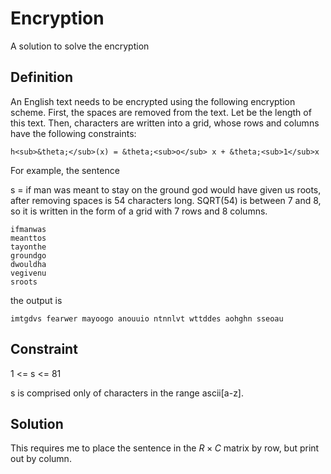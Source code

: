 # Encryption
A solution to solve the encryption

## Definition
An English text needs to be encrypted using the following encryption scheme. First, the spaces are removed from the text. Let be the length of this text. Then, characters are written into a grid, whose rows and columns have the following constraints:

    h<sub>&theta;</sub>(x) = &theta;<sub>o</sub> x + &theta;<sub>1</sub>x
  
  
For example, the sentence

s = if man was meant to stay on the ground god would have given us roots, after removing spaces is 54 characters long. SQRT(54) is between 7 and 8, so it is written in the form of a grid with 7 rows and 8 columns.

    ifmanwas  
    meanttos          
    tayonthe  
    groundgo  
    dwouldha  
    vegivenu  
    sroots
    
the output is 

    imtgdvs fearwer mayoogo anouuio ntnnlvt wttddes aohghn sseoau
    
## Constraint

1 <= s <= 81

s is comprised only of characters in the range ascii[a-z].

## Solution
This requires me to place the sentence in the $R\times C$ matrix by row, but print out by column.
